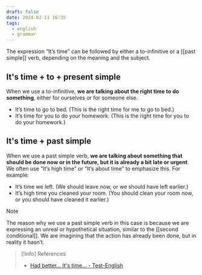 ```yaml
---
draft: false
date: 2024-02-11 16:35
tags:
  - english
  - grammar
---
```


The expression “It’s time” can be followed by either a to-infinitive or a [[past simple]] verb, depending on the meaning and the subject.
## It's time + to + present simple
When we use a to-infinitive, **we are talking about the right time to do something**, either for ourselves or for someone else.
- It’s time to go to bed. (This is the right time for me to go to bed.)
- It’s time for you to do your homework. (This is the right time for you to do your homework.)
## It's time + past simple
When we use a past simple verb, **we are talking about something that should be done now or in the future, but it is already a bit late or urgent**. We often use “It’s high time” or “It’s about time” to emphasize this. For example:
- It’s time we left. (We should leave now, or we should have left earlier.)
- It’s high time you cleaned your room. (You should clean your room now, or you should have cleaned it earlier.)

> [!note] 
> The reason why we use a past simple verb in this case is because we are expressing an unreal or hypothetical situation, similar to the [[second conditional]]. We are imagining that the action has already been done, but in reality it hasn’t.


> [!info] References
> - [Had better... It's time... - Test-English](https://test-english.com/grammar-points/b1/had-better-its-time/)
